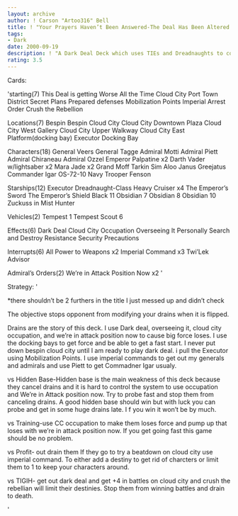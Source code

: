 ```yaml
---
layout: archive
author: ! Carson "Artoo316" Bell
title: ! "Your Prayers Haven’t Been Answered-The Deal Has Been Altered Much FurtherFurther"
tags:
- Dark
date: 2000-09-19
description: ! "A Dark Deal Deck which uses TIEs and Dreadnaughts to control Bespin and Cloud City while use some generals and commanders with We’re in Attack Position Now."
rating: 3.5
---
```

Cards: 

'starting(7)
This Deal is getting Worse All the Time
Cloud City Port Town District
Secret Plans
Prepared defenses
Mobilization Points
Imperial Arrest Order
Crush the Rebellion

Locations(7)
Bespin
Bespin Cloud City
Cloud City Downtown Plaza
Cloud City West Gallery
Cloud City Upper Walkway
Cloud City East Platform(docking bay)
Executor Docking Bay

Characters(18)
General Veers
General Tagge
Admiral Motti
Admiral Piett
Admiral Chiraneau
Admiral Ozzel
Emperor Palpatine x2
Darth Vader w/lightsaber x2
Mara Jade x2
Grand Moff Tarkin
Sim Aloo
Janus Greejatus
Commander Igar
OS-72-10
Navy Trooper Fenson

Starships(12)
Executor
Dreadnaught-Class Heavy Cruiser x4
The Emperor’s Sword
The Emperor’s Shield
Black 11
Obsidian 7
Obsidian 8
Obsidian 10
Zuckuss in Mist Hunter

Vehicles(2)
Tempest 1
Tempest Scout 6

Effects(6)
Dark Deal
Cloud City Occupation
Overseeing It Personally
Search and Destroy
Resistance
Security Precautions

Interrupts(6)
All Power to Weapons x2
Imperial Command x3
Twi’Lek Advisor

Admiral’s Orders(2)
We’re in Attack Position Now x2
'

Strategy: '

*there shouldn’t be 2 furthers in the title I just messed up and didn’t check

The objective stops opponent from modifying your drains when it is flipped.

Drains are the story of this deck.  I use Dark deal, overseeing it, cloud city occupation, and we’re in attack position now to cause big force loses.  I use the docking bays to get force and be able to get a fast start.  I never put down bespin cloud city until I am ready to play dark deal.  i pull the Executor using Mobilization Points.  I use imperial commands to get out my generals and admirals and use Piett to get Commadner Igar usualy.

vs Hidden Base-Hidden base is the main weakness of this deck because they cancel drains and it is hard to control the system to use occupation and We’re in Attack position now.	Try to probe fast and stop them from canceling drains.	A good hidden base should win but with luck you can probe and get in some huge drains late.  I f you win it won’t be by much.

vs Training-use CC occupation to make them loses force and pump up that loses with we’re in attack position now.	If you get going fast this game should be no problem.

vs Profit- out drain them  If they go to try a beatdown on cloud city use imperial command. To either add a destiny to get rid of charcters or limit them to 1 to keep your characters around.

vs TIGIH- get out dark deal and get +4 in battles on cloud city and crush the rebellian will limit their destinies.  Stop them from winning battles and drain to death.

'